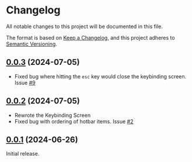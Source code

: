 # Changelog

All notable changes to this project will be documented in this file.

The format is based on [Keep a Changelog](https://keepachangelog.com/en/1.1.0/),
and this project adheres to [Semantic Versioning](https://semver.org/spec/v2.0.0.html).

## [0.0.3] (2024-07-05)

- Fixed bug where hitting the `esc` key would close the keybinding screen.
  Issue [#9](https://github.com/wyatt-herkamp/too-many-shortcuts/issues/9)

## [0.0.2] (2024-07-05)

- Rewrote the Keybinding Screen
- Fixed bug with ordering of hotbar items. Issue [#2](https://github.com/wyatt-herkamp/too-many-shortcuts/issues/2)

## [0.0.1] (2024-06-26)

Initial release.


[0.0.1]:https://github.com/wyatt-herkamp/too-many-shortcuts/releases/tag/0.0.1

[0.0.2]:https://github.com/wyatt-herkamp/too-many-shortcuts/releases/tag/0.0.2

[0.0.3]:https://github.com/wyatt-herkamp/too-many-shortcuts/releases/tag/0.0.3